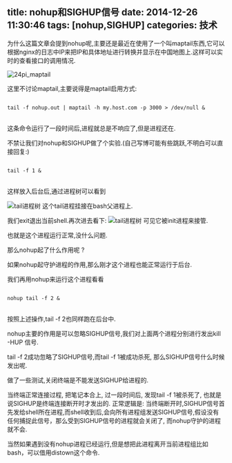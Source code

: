 title: nohup和SIGHUP信号
date: 2014-12-26 11:30:46
tags: [nohup,SIGHUP]
categories: 技术
---
为什么这篇文章会提到nohup呢,主要还是最近在使用了一个叫maptail东西,它可以根据nginx的日志中IP来把IP和具体地址进行转换并显示在中国地图上.这样可以实时的查看接口的调用情况.

<!--more-->
![24pi_maptail](https://img.emacs.cn/20180824111120.jpg)

这里不讨论maptail,主要说得是maptail启用方式: 
<pre>
<code class="bash">
tail -f nohup.out | maptail -h my.host.com -p 3000 > /dev/null & 
</code>
</pre>

这条命令运行了一段时间后,进程就总是不响应了,但是进程还在.

不禁让我们对nohup和SIGHUP做了个实验.(自己写博可能有些跳跃,不明白可以直接回复:)

<pre>
<code class="bash">
tail -f 1 &
</code>
</pre>

这样放入后台后,通过进程树可以看到

![tail进程树](https://img.emacs.cn/20180824111151.jpg)
这个tail进程挂接在bash父进程上.

我们exit退出当前shell.再次进去看下:
![tail进程树](https://img.emacs.cn/20180824111206.jpg)
可见它被init进程来接管.

也就是这个进程运行正常,没什么问题.

那么nohup起了什么作用呢 ? 

如果nohup起守护进程的作用,那么刚才这个进程也能正常运行于后台.

我们再用nohup来运行这个进程看看
<pre>
<code class="bash">
nohup tail -f 2 &
</code>
</pre>

按照上述操作,tail -f 2也同样跑在后台中.

nohup主要的作用是可以忽略SIGHUP信号,我们对上面两个进程分别进行发出kill -HUP 信号.

tail -f 2成功忽略了SIGHUP信号,而tail -f 1被成功杀死, 那么SIGHUP信号什么时候发出呢.

做了一些测试,关闭终端是不能发送SIGHUP给进程的.

当终端正常连接过程, 把笔记本合上, 过一段时间后, 发现tail -f 1被杀死了, 也就是说SIGHUP是终端连接断开时才发出的. 正常逻辑是: 当终端断开时,SIGHUP信号首先发给shell所在进程,而shell收到后,会向所有进程组发送SIGHUP信号,假设没有任何捕捉此信号，那么受到SIGHUP信号的进程就会关闭了, 而nohup守护的进程就不会.

当然如果遇到没有nohup进程已经运行,但是想把此进程离开当前进程组比如bash，可以借用distown这个命令.

